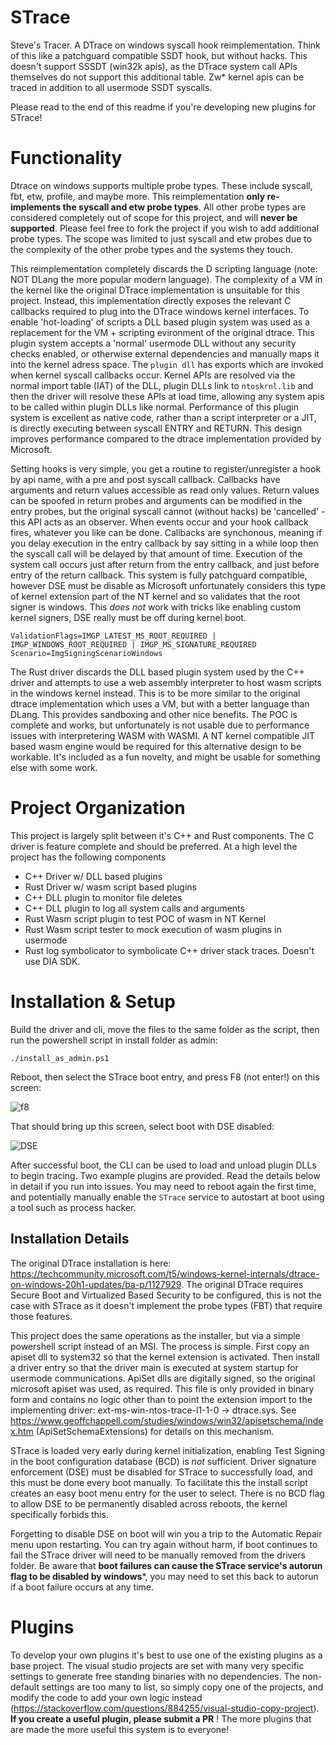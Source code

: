# STrace
Steve's Tracer. A DTrace on windows syscall hook reimplementation. Think of this like a patchguard compatible SSDT hook, but without hacks. This doesn't support SSSDT (win32k apis), as the DTrace system call APIs themselves do not support this additional table. Zw* kernel apis can be traced in addition to all usermode SSDT syscalls.

Please read to the end of this readme if you're developing new plugins for STrace!

# Functionality

Dtrace on windows supports multiple probe types. These include syscall, fbt, etw, profile, and maybe more. This reimplementation **only re-implements the syscall and etw probe types**. All other probe types are considered completely out of scope for this project, and will **never be supported**. Please feel free to fork the project if you wish to add additional probe types. The scope was limited to just syscall and etw probes due to the complexity of the other probe types and the systems they touch.

This reimplementation completely discards the D scripting language (note: NOT DLang the more popular modern language). The complexity of a VM in the kernel like the original DTrace implementation is unsuitable for this project. Instead, this implementation directly exposes the relevant C callbacks required to plug into the DTrace windows kernel interfaces. To enable 'hot-loading' of scripts a DLL based plugin system was used as a replacement for the VM + scripting evironment of the original dtrace. This plugin system accepts a 'normal' usermode DLL without any security checks enabled, or otherwise external dependencies and manually maps it into the kernel adress space. The `plugin dll` has exports which are invoked when kernel syscall callbacks occur. Kernel APIs are resolved via the normal import table (IAT) of the DLL, plugin DLLs link to `ntoskrnl.lib` and then the driver will resolve these APIs at load time, allowing any system apis to be called within plugin DLLs like normal. Performance of this plugin system is excellent as native code, rather than a script interpreter or a JIT, is directly executing between syscall ENTRY and RETURN. This design improves performance compared to the dtrace implementation provided by Microsoft.

Setting hooks is very simple, you get a routine to register/unregister a hook by api name, with a pre and post syscall callback. Callbacks have arguments and return values accessible as read only values. Return values can be spoofed in return probes and arguments can be modified in the entry probes, but the original syscall cannot (without hacks) be 'cancelled' - this API acts as an observer. When events occur and your hook callback fires, whatever you like can be done. Callbacks are synchonous, meaning if you delay execution in the entry callback by say sitting in a while loop then the syscall call will be delayed by that amount of time. Execution of the system call occurs just after return from the entry callback, and just before entry of the return callback. This system is fully patchguard compatible, however DSE must be disable as Microsoft unfortunately considers this type of kernel extension part of the NT kernel and so validates that the root signer is windows. This _does not_ work with tricks like enabling custom kernel signers, DSE really must be off during kernel boot. 
```
ValidationFlags=IMGP_LATEST_MS_ROOT_REQUIRED | IMGP_WINDOWS_ROOT_REQUIRED | IMGP_MS_SIGNATURE_REQUIRED 
Scenario=ImgSigningScenarioWindows
```

The Rust driver discards the DLL based plugin system used by the C++ driver and attempts to use a web assembly interpreter to host wasm scripts in the windows kernel instead. This is to be more similar to the original dtrace implementation which uses a VM, but with a better language than DLang. This provides sandboxing and other nice benefits. The POC is complete and works, but unfortunately is not usable due to performance issues with interpretering WASM with WASMI. A NT kernel compatible JIT based wasm engine would be required for this alternative design to be workable. It's included as a fun novelty, and might be usable for something else with some work.

# Project Organization
This project is largely split between it's C++ and Rust components. The C driver is feature complete and should be preferred. At a high level the project has the following components

* C++ Driver w/ DLL based plugins
* Rust Driver w/ wasm script based plugins
* C++ DLL plugin to monitor file deletes
* C++ DLL plugin to log all system calls and arguments
* Rust Wasm script plugin to test POC of wasm in NT Kernel
* Rust Wasm script tester to mock execution of wasm plugins in usermode 
* Rust log symbolicator to symbolicate C++ driver stack traces. Doesn't use DIA SDK.

# Installation & Setup

Build the driver and cli, move the files to the same folder as the script, then run the powershell script in install folder as admin:
```
./install_as_admin.ps1
```

Reboot, then select the STrace boot entry, and press F8 (not enter!) on this screen:

![f8](https://github.com/mandiant/STrace/assets/6619205/a68796de-7392-481a-b19a-74fcd8d18de9)

That should bring up this screen, select boot with DSE disabled:

![DSE](https://github.com/mandiant/STrace/assets/6619205/bc9b2103-717a-4df1-8c6a-a001db1c75fc)

After successful boot, the CLI can be used to load and unload plugin DLLs to begin tracing. Two example plugins are provided. Read the details below in detail if you run into issues. You may need to reboot again the first time, and potentially manually enable the `STrace` service to autostart at boot using a tool such as process hacker. 

## Installation Details
The original DTrace installation is here: https://techcommunity.microsoft.com/t5/windows-kernel-internals/dtrace-on-windows-20h1-updates/ba-p/1127929. The original DTrace requires Secure Boot and Virtualized Based Security to be configured, this is not the case with STrace as it doesn't implement the probe types (FBT) that require those features.

This project does the same operations as the installer, but via a simple powershell script instead of an MSI. The process is simple. First copy an apiset dll to system32 so that the kernel extension is activated. Then install a driver entry so that the driver main is executed at system startup for usermode communications. ApiSet dlls are digitally signed, so the original microsoft apiset was used, as required. This file is only provided in binary form and contains no logic other than to point the extension import to the implementing driver: ext-ms-win-ntos-trace-l1-1-0 -> dtrace.sys. See https://www.geoffchappell.com/studies/windows/win32/apisetschema/index.htm (ApiSetSchemaExtensions) for details on this mechanism.

STrace is loaded very early during kernel initialization, enabling Test Signing in the boot configuration database (BCD) is _not_ sufficient. Driver signature enforcement (DSE) must be disabled for STrace to successfully load, and this must be done every boot manually. To facilitate this the install script creates an easy boot menu entry for the user to select. There is no BCD flag to allow DSE to be permanently disabled across reboots, the kernel specifically forbids this.

Forgetting to disable DSE on boot will win you a trip to the  Automatic Repair menu upon restarting. You can try again without harm, if boot continues to fail the STrace driver will need to be manually removed from the drivers folder. Be aware that **boot failures can cause the STrace service's autorun flag to be disabled by windows***, you may need to set this back to autorun if a boot failure occurs at any time.

# Plugins

To develop your own plugins it's best to use one of the existing plugins as a base project. The visual studio projects are set with many very specific settings to generate free standing binaries with no dependencies. The non-default settings are too many to list, so simply copy one of the projects, and modify the code to add your own logic instead (https://stackoverflow.com/questions/884255/visual-studio-copy-project). **If you create a useful plugin, please submit a PR** ! The more plugins that are made the more useful this system is to everyone!
